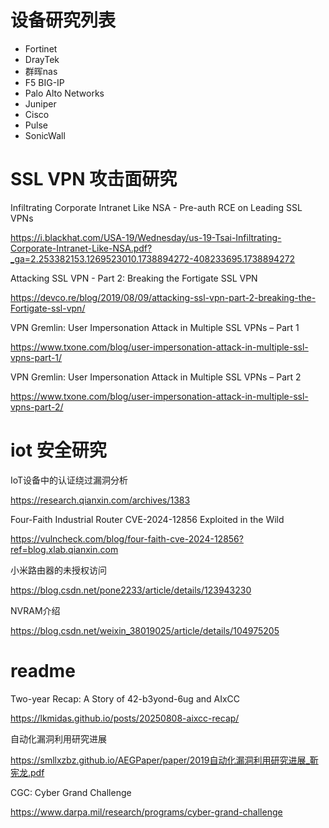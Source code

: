 # 设备研究列表

- Fortinet
- DrayTek
- 群晖nas
- F5 BIG-IP
- Palo Alto Networks
- Juniper
- Cisco 
- Pulse
- SonicWall

# SSL VPN 攻击面研究

Infiltrating Corporate Intranet Like NSA - Pre-auth RCE on Leading SSL VPNs

https://i.blackhat.com/USA-19/Wednesday/us-19-Tsai-Infiltrating-Corporate-Intranet-Like-NSA.pdf?_ga=2.253382153.1269523010.1738894272-408233695.1738894272

Attacking SSL VPN - Part 2: Breaking the Fortigate SSL VPN

https://devco.re/blog/2019/08/09/attacking-ssl-vpn-part-2-breaking-the-Fortigate-ssl-vpn/

VPN Gremlin: User Impersonation Attack in Multiple SSL VPNs – Part 1

https://www.txone.com/blog/user-impersonation-attack-in-multiple-ssl-vpns-part-1/

VPN Gremlin: User Impersonation Attack in Multiple SSL VPNs – Part 2

https://www.txone.com/blog/user-impersonation-attack-in-multiple-ssl-vpns-part-2/

# iot 安全研究

IoT设备中的认证绕过漏洞分析

https://research.qianxin.com/archives/1383

Four-Faith Industrial Router CVE-2024-12856 Exploited in the Wild

https://vulncheck.com/blog/four-faith-cve-2024-12856?ref=blog.xlab.qianxin.com

小米路由器的未授权访问

https://blog.csdn.net/pone2233/article/details/123943230

NVRAM介绍

https://blog.csdn.net/weixin_38019025/article/details/104975205

# readme

Two-year Recap: A Story of 42-b3yond-6ug and AIxCC

https://lkmidas.github.io/posts/20250808-aixcc-recap/

自动化漏洞利用研究进展

https://smllxzbz.github.io/AEGPaper/paper/2019自动化漏洞利用研究进展_靳宪龙.pdf

CGC: Cyber Grand Challenge

https://www.darpa.mil/research/programs/cyber-grand-challenge